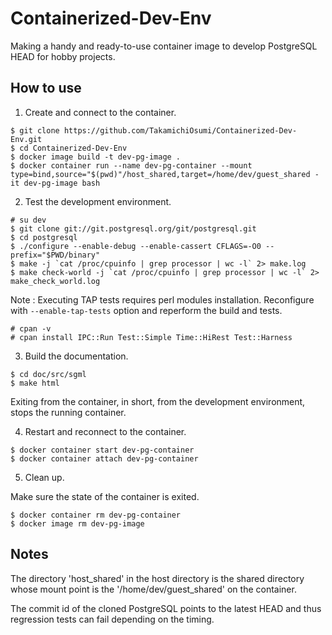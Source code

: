 # Containerized-Dev-Env

Making a handy and ready-to-use container image to develop PostgreSQL HEAD for hobby projects.

## How to use

1. Create and connect to the container.

```console
$ git clone https://github.com/TakamichiOsumi/Containerized-Dev-Env.git
$ cd Containerized-Dev-Env
$ docker image build -t dev-pg-image .
$ docker container run --name dev-pg-container --mount type=bind,source="$(pwd)"/host_shared,target=/home/dev/guest_shared -it dev-pg-image bash
```

2. Test the development environment.

```console
# su dev
$ git clone git://git.postgresql.org/git/postgresql.git
$ cd postgresql
$ ./configure --enable-debug --enable-cassert CFLAGS=-O0 --prefix="$PWD/binary"
$ make -j `cat /proc/cpuinfo | grep processor | wc -l` 2> make.log
$ make check-world -j `cat /proc/cpuinfo | grep processor | wc -l` 2> make_check_world.log
```

Note : Executing TAP tests requires perl modules installation. Reconfigure with `--enable-tap-tests` option and reperform the build and tests.
```console
# cpan -v
# cpan install IPC::Run Test::Simple Time::HiRest Test::Harness
```

3. Build the documentation.

```console
$ cd doc/src/sgml
$ make html
```

Exiting from the container, in short, from the development environment, stops the running container.

4. Restart and reconnect to the container.

```console
$ docker container start dev-pg-container
$ docker container attach dev-pg-container
```

5. Clean up.

Make sure the state of the container is exited.

```console
$ docker container rm dev-pg-container
$ docker image rm dev-pg-image
```

## Notes

The directory 'host_shared' in the host directory is the shared directory whose mount point is the '/home/dev/guest_shared' on the container.

The commit id of the cloned PostgreSQL points to the latest HEAD and thus regression tests can fail depending on the timing.
